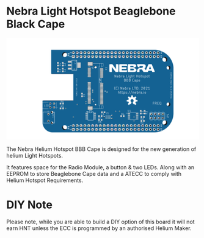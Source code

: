 # Nebra Light Hotspot Beaglebone Black Cape

![3D Render](HARDWARE/3drender-v1.png)

The Nebra Helium Hotspot BBB Cape is designed for the new generation of helium Light Hotspots.

It features space for the Radio Module, a button & two LEDs. Along with an EEPROM to store Beaglebone Cape data and a ATECC to comply with Helium Hotspot Requirements.

# DIY Note

Please note, while you are able to build a DIY option of this board it will not earn HNT unless the ECC is programmed by an authorised Helium Maker.
